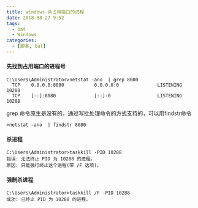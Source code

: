 ```yaml
---
title: windows 杀占用端口的进程
date: 2018-08-27 9:52
tags: 
  - bat
  - Windows
categories:
  - [脚本, bat]
---
```



#### 先找到占用端口的进程号
```
C:\Users\Administrator>netstat -ano  | grep 8080
  TCP    0.0.0.0:8080           0.0.0.0:0              LISTENING       10288
  TCP    [::]:8080              [::]:0                 LISTENING       10288
```
grep 命令原生是没有的，通过写批处理命令的方式支持的，可以用findstr命令
```
>netstat -ano  | findstr 8080
```

#### 杀进程
```
C:\Users\Administrator>taskkill -PID 10288
错误: 无法终止 PID 为 10288 的进程。
原因: 只能强行终止这个进程(带 /F 选项)。
```

#### 强制杀进程
```
C:\Users\Administrator>taskkill /F -PID 10288
成功: 已终止 PID 为 10288 的进程。
```

